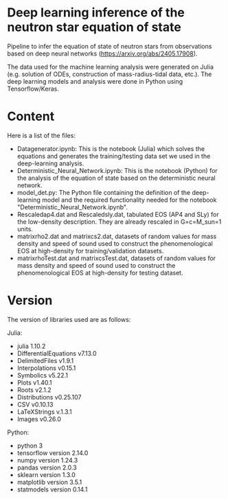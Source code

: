 # Deep learning inference of the neutron star equation of state
 Pipeline to infer the equation of state of neutron stars from observations based on deep neural networks (https://arxiv.org/abs/2405.17908).

The data used for the machine learning analysis were generated on Julia (e.g. solution of ODEs, construction of mass-radius-tidal data, etc.). The deep learning models and analysis were done in Python using Tensorflow/Keras.

# Content
Here is a list of the files:
- Datagenerator.ipynb: This is the notebook (Julia) which solves the equations and generates the training/testing data set we used in the deep-learning analysis.
- Deterministic_Neural_Network.ipynb: This is the notebook (Python) for the analysis of the equation of state based on the deterministic neural network.
- model_det.py: The Python file containing the definition of the deep-learning model and the required functionality needed for the notebook "Deterministic_Neural_Network.ipynb".
- Rescaledap4.dat and Rescaledsly.dat, tabulated EOS (AP4 and SLy) for the low-density description. They are already rescaled in G=c=M_sun=1 units.
- matrixrho2.dat and matrixcs2.dat, datasets of random values for mass density and speed of sound used to construct the phenomenological EOS at high-density for training/validation datasets.
- matrixrhoTest.dat and matrixcsTest.dat, datasets of random values for mass density and speed of sound used to construct the phenomenological EOS at high-density for testing dataset.

# Version
The version of libraries used are as follows:

Julia:
- julia 1.10.2
- DifferentialEquations v7.13.0
- DelimitedFiles v1.9.1
- Interpolations v0.15.1
- Symbolics v5.22.1
- Plots v1.40.1
- Roots v2.1.2
- Distributions v0.25.107
- CSV v0.10.13
- LaTeXStrings v.1.3.1
- Images v0.26.0

Python:
- python 3
- tensorflow version 2.14.0
- numpy version 1.24.3
- pandas version 2.0.3
- sklearn version 1.3.0
- matplotlib version 3.5.1
- statmodels version 0.14.1 
